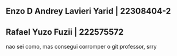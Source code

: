## Enzo D Andrey Lavieri Yarid | 22308404-2
## Rafael Yuzo Fuzii | 222575572
nao sei como, mas consegui corromper o git professor, srry
